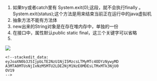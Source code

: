 1. 如果try或者catch里有 System.exit(0);这段，就不会执行finally 。System.exit(status);这个方法是用来结束当前正在运行中的java虚拟机
2. 抽象方法不能有方法体
3. new出来的String对象是在存在堆内存中，单独的一份
4. 在接口中，属性默认public static final，这三个关键字可以省略
5. 
![](https://pic1.zhimg.com/v2-6fdc939e35ec801c31ea515e80a88367_r.jpg)
```
<!--stackedit_data:
eyJoaXN0b3J5IjpbLTE2NzU1NjI5MzcsLTMyMTc4ODYzNywyMD
A3MTA0MTUsNjIxNzM5MTU2LDE2NjM1NzE0MDEsLTMxMTk3NjU0
OV19
-->